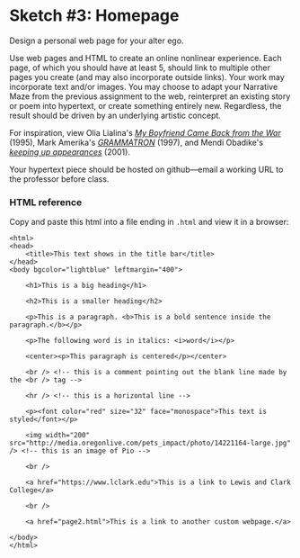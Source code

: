 # Sketch #3: Homepage

Design a personal web page for your alter ego.



Use web pages and HTML to create an online nonlinear experience. Each page, of which you should have at least 5, should link to multiple other pages you create (and may also incorporate outside links). Your work may incorporate text and/or images. You may choose to adapt your Narrative Maze from the previous assignment to the web, reinterpret an existing story or poem into hypertext, or create something entirely new. Regardless, the result should be driven by an underlying artistic concept.

For inspiration, view Olia Lialina's [_My Boyfriend Came Back from the War_](http://www.teleportacia.org/war) (1995), Mark Amerika's [_GRAMMATRON_](https://www.grammatron.com/gtronbeta/Abe_Golam_907.html) (1997), and Mendi Obadike's [_keeping up appearances_](http://archive.rhizome.org/artbase/2864/keepingupappearances.html) (2001).

Your hypertext piece should be hosted on github—email a working URL to the professor before class.

### HTML reference

Copy and paste this html into a file ending in `.html` and view it in a browser:
```
<html>
<head>
    <title>This text shows in the title bar</title>
</head>
<body bgcolor="lightblue" leftmargin="400">

    <h1>This is a big heading</h1>

    <h2>This is a smaller heading</h2>

    <p>This is a paragraph. <b>This is a bold sentence inside the paragraph.</b></p>

    <p>The following word is in italics: <i>word</i></p>

    <center><p>This paragraph is centered</p></center>

    <br /> <!-- this is a comment pointing out the blank line made by the <br /> tag -->

    <hr /> <!-- this is a horizontal line -->

    <p><font color="red" size="32" face="monospace">This text is styled</font></p>        

    <img width="200" src="http://media.oregonlive.com/pets_impact/photo/14221164-large.jpg" /> <!-- this is an image of Pio -->

    <br />

    <a href="https://www.lclark.edu">This is a link to Lewis and Clark College</a>

    <br />

    <a href="page2.html">This is a link to another custom webpage.</a>    

</body>
</html>
```


